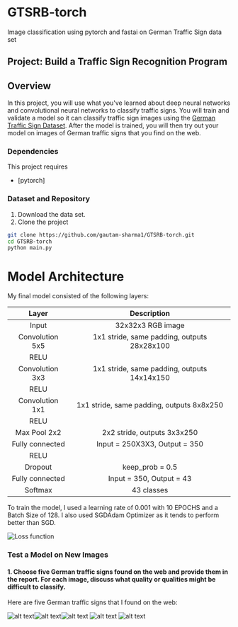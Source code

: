 # GTSRB-torch
Image classification using pytorch and fastai on German Traffic Sign data set

## Project: Build a Traffic Sign Recognition Program


Overview
---
In this project, you will use what you've learned about deep neural networks and convolutional neural networks to classify traffic signs. You will train and validate a model so it can classify traffic sign images using the [German Traffic Sign Dataset](http://benchmark.ini.rub.de/?section=gtsrb&subsection=dataset). After the model is trained, you will then try out your model on images of German traffic signs that you find on the web.

### Dependencies
This project requires

* [pytorch]


### Dataset and Repository

1. Download the data set. 
2. Clone the project
```sh
git clone https://github.com/gautam-sharma1/GTSRB-torch.git
cd GTSRB-torch
python main.py
```

# **Model Architecture** 

My final model consisted of the following layers:

| Layer         		|     Description	        					| 
|:---------------------:|:---------------------------------------------:| 
| Input         		| 32x32x3 RGB image   							| 
| Convolution 5x5     	| 1x1 stride, same padding, outputs 28x28x100 	|
| RELU					|												|
| Convolution 3x3      	| 1x1 stride, same padding, outputs 14x14x150 			|
| RELU					|												|
| Convolution 1x1   	| 1x1 stride, same padding, outputs 8x8x250 			|
| RELU					|												|
| Max Pool		2x2		|		2x2 stride, outputs 3x3x250										|
| Fully connected		|Input = 250X3X3, Output = 350      									|
| RELU					|												|
| Dropout				|	keep_prob = 0.5											|
| Fully connected		|Input = 350, Output = 43     									|
| Softmax				| 43 classes			|												|      									|



To train the model, I used a learning rate of 0.001 with 10 EPOCHS and a Batch Size of 128. I also used SGDAdam Optimizer as it tends to perform better than SGD.

![Loss function](images/loss.png)
 

### Test a Model on New Images

#### 1. Choose five German traffic signs found on the web and provide them in the report. For each image, discuss what quality or qualities might be difficult to classify.

Here are five German traffic signs that I found on the web:

![alt text](images/german1.jpg)![alt text](images/german2.jpg)![alt text](images/german3.jpg)
![alt text](images/german4.jpg) ![alt text](images/german5.jpg)


